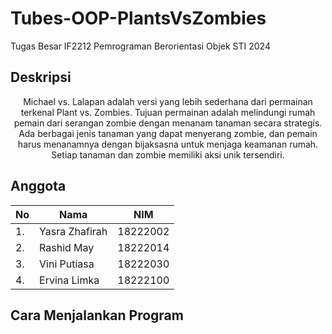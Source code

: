 # Tubes-OOP-PlantsVsZombies
Tugas Besar IF2212 Pemrograman Berorientasi Objek STI 2024

## Deskripsi
<p align="center">
Michael vs. Lalapan adalah versi yang lebih sederhana dari permainan terkenal Plant vs. Zombies. Tujuan permainan adalah melindungi rumah pemain dari serangan zombie dengan menanam tanaman secara strategis. Ada berbagai jenis tanaman yang dapat menyerang zombie, dan pemain harus menanamnya dengan bijaksasna untuk menjaga keamanan rumah. Setiap tanaman dan zombie memiliki aksi unik tersendiri.

## Anggota
| No |      Nama      |   NIM    |
| -- | -------------- | -------- |
| 1. | Yasra Zhafirah | 18222002 |
| 2. |   Rashid May   | 18222014 |
| 3. |  Vini Putiasa  | 18222030 |
| 4. |  Ervina Limka  | 18222100 |

## Cara Menjalankan Program
